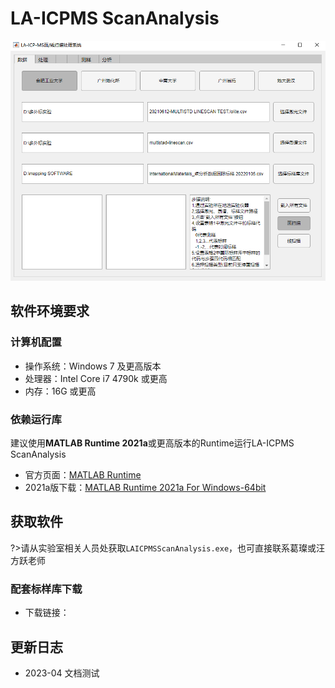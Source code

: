 # LA-ICPMS ScanAnalysis

![软件截图](./img/mapping-software.png)

## 软件环境要求

### 计算机配置

- 操作系统：Windows 7 及更高版本
- 处理器：Intel Core i7 4790k 或更高
- 内存：16G 或更高

### 依赖运行库

建议使用**MATLAB Runtime 2021a**或更高版本的Runtime运行LA-ICPMS ScanAnalysis

- 官方页面：[MATLAB Runtime](https://ww2.mathworks.cn/products/compiler/matlab-runtime.html)
- 2021a版下载：[MATLAB Runtime 2021a For Windows-64bit](https://ssd.mathworks.com/supportfiles/downloads/R2021a/Release/8/deployment_files/installer/complete/win64/MATLAB_Runtime_R2021a_Update_8_win64.zip)

## 获取软件

?>请从实验室相关人员处获取`LAICPMSScanAnalysis.exe`，也可直接联系葛璨或汪方跃老师

### 配套标样库下载

- 下载链接：

## 更新日志

- 2023-04 文档测试